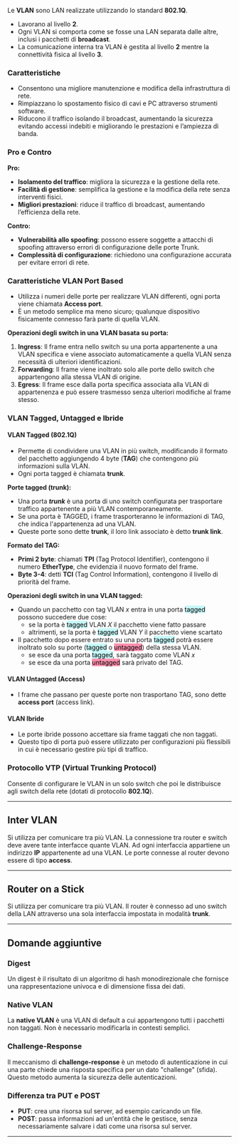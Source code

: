 
Le **VLAN** sono LAN realizzate utilizzando lo standard **802.1Q**.

- Lavorano al livello **2**.
- Ogni VLAN si comporta come se fosse una LAN separata dalle altre, inclusi i pacchetti di **broadcast**.
- La comunicazione interna tra VLAN è gestita al livello **2** mentre la connettività fisica al livello **3**.

### Caratteristiche

- Consentono una migliore manutenzione e modifica della infrastruttura di rete.
- Rimpiazzano lo spostamento fisico di cavi e PC attraverso strumenti software.
- Riducono il traffico isolando il broadcast, aumentando la sicurezza evitando accessi indebiti e migliorando le prestazioni e l’ampiezza di banda.

### Pro e Contro

**Pro:**
- **Isolamento del traffico**: migliora la sicurezza e la gestione della rete.
- **Facilità di gestione**: semplifica la gestione e la modifica della rete senza interventi fisici.
- **Migliori prestazioni**: riduce il traffico di broadcast, aumentando l’efficienza della rete.

**Contro:**
- **Vulnerabilità allo spoofing**: possono essere soggette a attacchi di spoofing attraverso errori di configurazione delle porte Trunk.
- **Complessità di configurazione**: richiedono una configurazione accurata per evitare errori di rete.

### Caratteristiche VLAN Port Based

- Utilizza i numeri delle porte per realizzare VLAN differenti, ogni porta viene chiamata **Access port**.
- È un metodo semplice ma meno sicuro; qualunque dispositivo fisicamente connesso farà parte di quella VLAN.

**Operazioni degli switch in una VLAN basata su porta:**
1. **Ingress**: Il frame entra nello switch su una porta appartenente a una VLAN specifica e viene associato automaticamente a quella VLAN senza necessità di ulteriori identificazioni.
2. **Forwarding**: Il frame viene inoltrato solo alle porte dello switch che appartengono alla stessa VLAN di origine.
3. **Egress**: Il frame esce dalla porta specifica associata alla VLAN di appartenenza e può essere trasmesso senza ulteriori modifiche al frame stesso.

### VLAN Tagged, Untagged e Ibride

#### VLAN Tagged (802.1Q)

- Permette di condividere una VLAN in più switch, modificando il formato del pacchetto aggiungendo 4 byte (**TAG**) che contengono più informazioni sulla VLAN.
- Ogni porta tagged è chiamata **trunk**.

**Porte tagged (trunk):**
- Una porta ***trunk*** è una porta di uno switch configurata per trasportare traffico appartenente a più VLAN contemporaneamente.
- Se una porta è TAGGED, i frame trasporteranno le informazioni di TAG, che indica l'appartenenza ad una VLAN.
- Queste porte sono dette **trunk**, il loro link associato è detto **trunk link**.


**Formato del TAG:**
- **Primi 2 byte**: chiamati **TPI** (Tag Protocol Identifier), contengono il numero **EtherType**, che evidenzia il nuovo formato del frame.
- **Byte 3-4**: detti **TCI** (Tag Control Information), contengono il livello di priorità del frame.

**Operazioni degli switch in una VLAN tagged:**
- Quando un pacchetto con tag VLAN *x* entra in una porta <mark style="background: #ABF7F7A6;">tagged</mark> possono succedere due cose:
	- se la porta è <mark style="background: #ABF7F7A6;">tagged</mark> VLAN *X* il pacchetto viene fatto passare
	- altrimenti, se la porta è <mark style="background: #ABF7F7A6;">tagged</mark> VLAN *Y* il pacchetto viene scartato
- Il pacchetto dopo essere entrato su una porta <mark style="background: #ABF7F7A6;">tagged</mark> potrà essere inoltrato solo su porte (<mark style="background: #ABF7F7A6;">tagged</mark> o <mark style="background: #FF5582A6;">untagged</mark>) della stessa VLAN.
	- se esce da una porta <mark style="background: #ABF7F7A6;">tagged</mark>, sarà taggato come VLAN *x*
	- se esce da una porta <mark style="background: #FF5582A6;">untagged</mark> sarà privato del TAG.
#### VLAN Untagged (Access)

- I frame che passano per queste porte non trasportano TAG, sono dette **access port** (access link).

#### VLAN Ibride

- Le porte ibride possono accettare sia frame taggati che non taggati.
- Questo tipo di porta può essere utilizzato per configurazioni più flessibili in cui è necessario gestire più tipi di traffico.


### Protocollo VTP (Virtual Trunking Protocol)

Consente di configurare le VLAN in un solo switch che poi le distribuisce agli switch della rete (dotati di protocollo **802.1Q**).

---

## Inter VLAN

Si utilizza per comunicare tra più VLAN. La connessione tra router e switch deve avere tante interfacce quante VLAN. Ad ogni interfaccia appartiene un indirizzo **IP** appartenente ad una VLAN. Le porte connesse al router devono essere di tipo **access**.

---

## Router on a Stick

Si utilizza per comunicare tra più VLAN. Il router è connesso ad uno switch della LAN attraverso una sola interfaccia impostata in modalità **trunk**.

---

## Domande aggiuntive

### Digest

Un digest è il risultato di un algoritmo di hash monodirezionale che fornisce una rappresentazione univoca e di dimensione fissa dei dati.

### Native VLAN

La **native VLAN** è una VLAN di default a cui appartengono tutti i pacchetti non taggati. Non è necessario modificarla in contesti semplici.

### Challenge-Response

Il meccanismo di **challenge-response** è un metodo di autenticazione in cui una parte chiede una risposta specifica per un dato "challenge" (sfida). Questo metodo aumenta la sicurezza delle autenticazioni.

### Differenza tra PUT e POST

- **PUT**: crea una risorsa sul server, ad esempio caricando un file.
- **POST**: passa informazioni ad un'entità che le gestisce, senza necessariamente salvare i dati come una risorsa sul server.

---